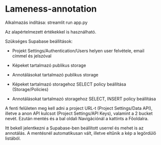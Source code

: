 # Lameness-annotation

Alkalmazás indítása: streamlit run app.py

Az alapértelmezett értékekkel is használható.

Szükséges Supabase beállítások:

*	Projekt Settings/Authentication/Users helyen user felvétele, email címmel és jelszóval

*	Képeket tartalmazó publikus storage

*	Annotálásokat tartalmazó publikus storage

*	Képeket tartalmazó storagehoz SELECT policy beállítása (Storage/Policies)

*	Annotálásokat tartalmazó storagehoz SELECT, INSERT policy beállítása

A fenti felületen meg kell adni a project URL-t (Project Settings/Data API), illetve a anon API kulcsot (Project Settings/API Keys), valamint a 2 bucket nevét. Ezután mentés és a bal oldali Navigációnál a kattints a Főoldalra.

Itt bekell jelentkezni a Supabase-ben beállított userrel és mehet is az annotálás. A mentésnél automatikusan vált, illetve eltűnik a kép a legördülő listából.
